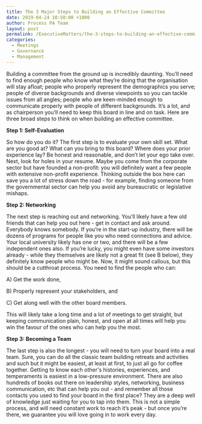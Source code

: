 ```yaml
---
title: The 3 Major Steps to Building an Effective Committee
date: 2019-04-24 10:50:00 +1000
author: Process PA Team
layout: post
permalink: /ExecutiveMatters/the-3-steps-to-building-an-effective-committee
categories:
  - Meetings
  - Governance
  - Management
---
```


Building a committee from the ground up is incredibly daunting. You’ll need to find enough people who know what they’re doing that the organisation will stay afloat; people who properly represent the demographics you serve; people of diverse backgrounds and diverse viewpoints so you can tackle issues from all angles; people who are keen-minded enough to communicate properly with people of different backgrounds. It’s a lot, and as chairperson you’ll need to keep this board in line and on task. Here are three broad steps to think on when building an effective committee.

**Step 1: Self-Evaluation**

So how do you do it? The first step is to evaluate your own skill set. What are you good at? What can you bring to this board? Where does your prior experience lay? Be honest and reasonable, and don’t let your ego take over. Next, look for holes in your resume. Maybe you come from the corporate sector but have founded a non-profit: you will definitely want a few people with extensive non-profit experience. Thinking outside the box here can save you a lot of stress down the road - for example, finding someone from the governmental sector can help you avoid any bureaucratic or legislative mishaps.

**Step 2: Networking**

The next step is reaching out and networking. You’ll likely have a few old friends that can help you out here - get in contact and ask around. Everybody knows somebody. If you’re in the start-up industry, there will be dozens of programs for people like you who need connections and advice. Your local university likely has one or two, and there will be a few independent ones also. If you’re lucky, you might even have some investors already - while they themselves are likely not a great fit (see B below), they definitely know people who might be. Now, it might sound callous, but this should be a cutthroat process. You need to find the people who can:

A) Get the work done,

B) Properly represent your stakeholders, and

C) Get along well with the other board members.

This will likely take a long time and a lot of meetings to get straight, but keeping communication plain, honest, and open at all times will help you win the favour of the ones who can help you the most.

**Step 3: Becoming a Team**

The last step is also the longest - you will need to turn your board into a real team. Sure, you can do all the classic team building retreats and activities and such but it might be easiest, at least at first, to just all go for coffee together. Getting to know each other's histories, experiences, and temperaments is easiest in a low-pressure environment. There are also hundreds of books out there on leadership styles, networking, business communication, etc that can help you out - and remember all those contacts you used to find your board in the first place? They are a deep well of knowledge just waiting for you to tap into them. This is not a simple process, and will need constant work to reach it’s peak - but once you’re there, we guarantee you will love going in to work every day.